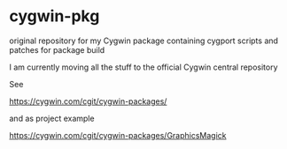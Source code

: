 # cygwin-pkg
original repository for my Cygwin package containing
cygport scripts and patches for package build

I am currently moving all the stuff to the official
Cygwin central repository

See

  https://cygwin.com/cgit/cygwin-packages/

and as project example

  https://cygwin.com/cgit/cygwin-packages/GraphicsMagick
